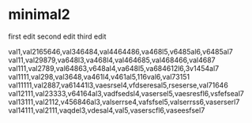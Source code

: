 # minimal2

first edit
second edit
third edit 

val1,val2165646,val346484,val4464486,va468l5,v6485al6,v6485al7
val11,val29879,va648l3,va468l4,val464685,val468466,val4687
val111,val2789,val64863,v648al4,va648l5,va684612l6,3v1454al7
val1111,val298,val3648,va461l4,v461al5,116val6,val73151
val11111,val2887,va61441l3,vaesrsel4,vfdseresal5,rseserse,val71646
val12111,val23333,v64164al3,vadfsedsl4,vasersel5,vaesresfl6,vsfefseal7
val13111,val2112,v456846al3,valserrse4,vafsfsel5,valserrss6,vaserserl7
val14111,val2111,vaqdel3,vdesal4,val5,vaserscfl6,vaseesfsel7
